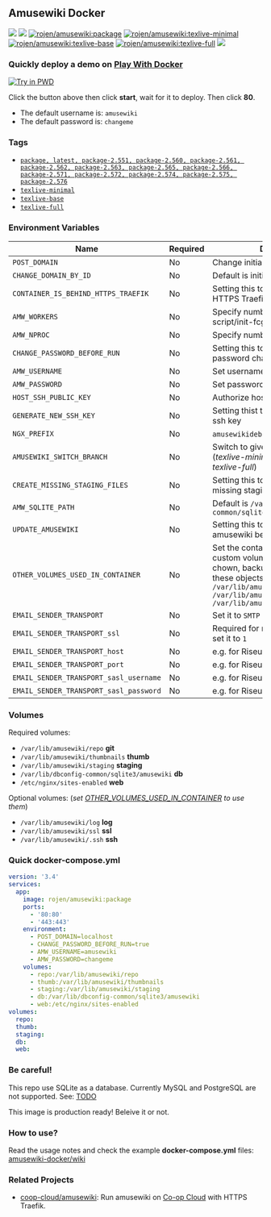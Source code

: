 ## Amusewiki Docker

[![](https://img.shields.io/docker/image-size/rojen/amusewiki/latest)](https://hub.docker.com/r/rojen/amusewiki) [![](https://img.shields.io/docker/image-size/rojen/amusewiki/texlive-minimal)](https://hub.docker.com/r/rojen/amusewiki) [![rojen/amusewiki:package](https://github.com/rojenzaman/amusewiki-docker/actions/workflows/package.yml/badge.svg)](https://github.com/rojenzaman/amusewiki-docker/actions/workflows/package.yml) [![rojen/amusewiki:texlive-minimal](https://github.com/rojenzaman/amusewiki-docker/actions/workflows/texlive-minimal.yml/badge.svg)](https://github.com/rojenzaman/amusewiki-docker/actions/workflows/texlive-minimal.yml) [![rojen/amusewiki:texlive-base](https://github.com/rojenzaman/amusewiki-docker/actions/workflows/texlive-base.yml/badge.svg)](https://github.com/rojenzaman/amusewiki-docker/actions/workflows/texlive-base.yml) [![rojen/amusewiki:texlive-full](https://github.com/rojenzaman/amusewiki-docker/actions/workflows/texlive-full.yml/badge.svg)](https://github.com/rojenzaman/amusewiki-docker/actions/workflows/texlive-full.yml) [![](https://img.shields.io/docker/pulls/rojen/amusewiki)](https://hub.docker.com/r/rojen/amusewiki)

<!--
https://badgen.net/docker/layers/rojen/amusewiki/latest/amd64?icon=docker&label=layers
-->

### Quickly deploy a demo on [Play With Docker](_testing/pwd)

[![Try in PWD](https://raw.githubusercontent.com/play-with-docker/stacks/master/assets/images/button.png)](https://labs.play-with-docker.com/?stack=https://raw.githubusercontent.com/rojenzaman/amusewiki-docker/master/_testing/pwd/package.yml&stack_name=amusewiki)

Click the button above then click **start**, wait for it to deploy. Then click **80**.

 - The default username is: `amusewiki`
 - The default password is: `changeme`

### Tags

 - [`package, latest, package-2.551, package-2.560, package-2.561, package-2.562, package-2.563, package-2.565, package-2.566, package-2.571, package-2.572, package-2.574, package-2.575, package-2.576`](https://github.com/rojenzaman/amusewiki-docker/blob/master/package/Dockerfile)
 - [`texlive-minimal`](https://github.com/rojenzaman/amusewiki-docker/blob/master/texlive-minimal/Dockerfile)
 - [`texlive-base`](https://github.com/rojenzaman/amusewiki-docker/blob/master/texlive-base/Dockerfile)
 - [`texlive-full`](https://github.com/rojenzaman/amusewiki-docker/blob/master/texlive-full/Dockerfile)

### Environment Variables

| Name | Required | Description
|---|---|---
| `POST_DOMAIN` | No | <a id="POST_DOMAIN"></a>Change initial or selected domain
| `CHANGE_DOMAIN_BY_ID` | No | <a id=""></a>Default is initial domain: `1`
| `CONTAINER_IS_BEHIND_HTTPS_TRAEFIK` | No | <a id="CHANGE_DOMAIN_BY_ID"></a>Setting this to `true` will enable HTTPS Traefik support
| `AMW_WORKERS` | No | <a id="AMW_WORKERS"></a>Specify number of process set by script/init-fcgi.pl
| `AMW_NPROC` | No | <a id=""></a>Specify number of perl-fcgi process
| `CHANGE_PASSWORD_BEFORE_RUN` | No | <a id="AMW_NPROC"></a>Setting this to `true` will enable password changing
| `AMW_USERNAME` | No | <a id="AMW_USERNAME"></a>Set username
| `AMW_PASSWORD` | No | <a id="AMW_PASSWORD"></a>Set password
| `HOST_SSH_PUBLIC_KEY` | No | <a id="HOST_SSH_PUBLIC_KEY"></a>Authorize host ssh public key
| `GENERATE_NEW_SSH_KEY` | No | <a id="GENERATE_NEW_SSH_KEY"></a>Setting thist to `true` will crate new ssh key
| `NGX_PREFIX` | No | <a id="NGX_PREFIX"></a>`amusewikidebian` or `amusewiki`
| `AMUSEWIKI_SWITCH_BRANCH` | No | <a id="AMUSEWIKI_SWITCH_BRANCH"></a>Switch to given branch before run (*texlive-minimal*, *texlive-base*, *texlive-full*)
| `CREATE_MISSING_STAGING_FILES` | No | <a id="CREATE_MISSING_STAGING_FILES"></a>Setting this to `true` will create missing staging files
| `AMW_SQLITE_PATH` | No | <a id="AMW_SQLITE_PATH"></a>Default is `/var/lib/dbconfig-common/sqlite3/amusewiki/amusewiki`
| `UPDATE_AMUSEWIKI` | No | <a id="UPDATE_AMUSEWIKI"></a>Setting this to `true` will update/pull amusewiki before start
| `OTHER_VOLUMES_USED_IN_CONTAINER` | No | <a id="OTHER_VOLUMES_USED_IN_CONTAINER"></a>Set the container path of your custom volumes. Commands like chown, backup_amw.sh will detect these objects. Example: `/var/lib/amusewiki/log, /var/lib/amusewiki/ssl, /var/lib/amusewiki/.ssh`
| `EMAIL_SENDER_TRANSPORT` | No | <a id="EMAIL_SENDER_TRANSPORT"></a>Set it to `SMTP`
| `EMAIL_SENDER_TRANSPORT_ssl` | No | <a id="EMAIL_SENDER_TRANSPORT_ssl"></a>Required for most email providers, set it to `1`
| `EMAIL_SENDER_TRANSPORT_host` | No | <a id="EMAIL_SENDER_TRANSPORT_host"></a>e.g. for Riseup `mail.riseup.net`
| `EMAIL_SENDER_TRANSPORT_port` | No | <a id="EMAIL_SENDER_TRANSPORT_port"></a>e.g. for Riseup `465`
| `EMAIL_SENDER_TRANSPORT_sasl_username` | No | <a id="EMAIL_SENDER_TRANSPORT_sasl_username"></a>e.g. for Riseup `yourname@riseup.net`
| `EMAIL_SENDER_TRANSPORT_sasl_password` | No | <a id="EMAIL_SENDER_TRANSPORT_sasl_password"></a>e.g. for Riseup `yourpass`

### Volumes

Required volumes:

 - `/var/lib/amusewiki/repo`  **git**
 - `/var/lib/amusewiki/thumbnails`  **thumb**
 - `/var/lib/amusewiki/staging` **staging**
 - `/var/lib/dbconfig-common/sqlite3/amusewiki` **db**
 - `/etc/nginx/sites-enabled` **web**

Optional volumes: (*set [OTHER_VOLUMES_USED_IN_CONTAINER](#OTHER_VOLUMES_USED_IN_CONTAINER) to use them*)

 - `/var/lib/amusewiki/log` **log**
 - `/var/lib/amusewiki/ssl` **ssl**
 - `/var/lib/amusewiki/.ssh` **ssh**

### Quick docker-compose.yml

```yaml
version: '3.4'
services:
  app:
    image: rojen/amusewiki:package
    ports:
      - '80:80'
      - '443:443'
    environment:
      - POST_DOMAIN=localhost
      - CHANGE_PASSWORD_BEFORE_RUN=true
      - AMW_USERNAME=amusewiki
      - AMW_PASSWORD=changeme
    volumes:
      - repo:/var/lib/amusewiki/repo
      - thumb:/var/lib/amusewiki/thumbnails
      - staging:/var/lib/amusewiki/staging
      - db:/var/lib/dbconfig-common/sqlite3/amusewiki
      - web:/etc/nginx/sites-enabled
volumes:
  repo:
  thumb:
  staging:
  db:
  web:
```

### Be careful!

This repo use SQLite as a database. Currently MySQL and PostgreSQL are not supported. See: [TODO](https://github.com/rojenzaman/amusewiki-docker/blob/master/TODO.md)

This image is production ready! Beleive it or not.

### How to use?

Read the usage notes and check the example **docker-compose.yml** files: [amusewiki-docker/wiki](https://github.com/rojenzaman/amusewiki-docker/wiki)

### Related Projects

 - [coop-cloud/amusewiki](https://git.coopcloud.tech/coop-cloud/amusewiki): Run amusewiki on [Co-op Cloud](https://docs.coopcloud.tech) with HTTPS Traefik.
